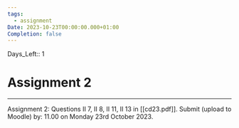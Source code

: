 ```yaml
---
tags:
  - assignment
Date: 2023-10-23T00:00:00.000+01:00
Completion: false
---
```

Days_Left:: 1
# Assignment 2
---

Assignment 2:
Questions II 7, II 8, II 11, II 13 in [[cd23.pdf]].
Submit (upload to Moodle) by: 11.00 on Monday 23rd October 2023.